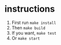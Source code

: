 # instructions

1. First run `make install`
2. Then `make build`
3. If you want, `make test`
4. Or `make start`